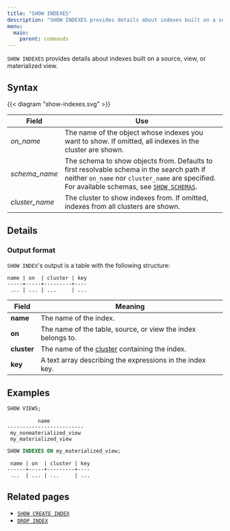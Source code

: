```yaml
---
title: "SHOW INDEXES"
description: "SHOW INDEXES provides details about indexes built on a source, view, or materialized view"
menu:
  main:
    parent: commands
---
```


`SHOW INDEXES` provides details about indexes built on a source, view, or materialized view.

## Syntax

{{< diagram "show-indexes.svg" >}}

Field | Use
------|-----
_on&lowbar;name_ | The name of the object whose indexes you want to show. If omitted, all indexes in the cluster are shown.
_schema&lowbar;name_ | The schema to show objects from. Defaults to first resolvable schema in the search path if neither `on_name` nor `cluster_name` are specified. For available schemas, see [`SHOW SCHEMAS`](../show-schemas).
_cluster&lowbar;name_ | The cluster to show indexes from. If omitted, indexes from all clusters are shown.

## Details

### Output format

`SHOW INDEX`'s output is a table with the following structure:

```nofmt
name | on  | cluster | key
-----+-----+---------+----
 ... | ... | ...     | ...
```

Field | Meaning
------|--------
**name** | The name of the index.
**on** | The name of the table, source, or view the index belongs to.
**cluster** | The name of the [cluster](/get-started/key-concepts/#clusters) containing the index.
**key** | A text array describing the expressions in the index key.

## Examples

```sql
SHOW VIEWS;
```
```nofmt
          name
-------------------------
 my_nonmaterialized_view
 my_materialized_view
```

```sql
SHOW INDEXES ON my_materialized_view;
```
```nofmt
 name | on  | cluster | key
------+-----+---------+----
 ...  | ... | ...     | ...
```

## Related pages

- [`SHOW CREATE INDEX`](../show-create-index)
- [`DROP INDEX`](../drop-index)
